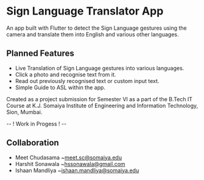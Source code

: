 # Sign Language Translator App

An app built with Flutter to detect the Sign Language gestures using the camera and translate them into English and various other languages.

## Planned Features

- Live Translation of Sign Language gestures into various languages.
- Click a photo and recognise text from it.
- Read out previously recognised text or custom input text.
- Simple Guide to ASL within the app.

Created as a project submission for Semester VI as a part of the B.Tech IT Course at K.J. Somaiya Institute of Engineering and Information Technology, Sion, Mumbai.

-- ! Work in Progess ! --

## Collaboration

- Meet Chudasama ~meet.sc@somaiya.edu
- Harshit Sonawala ~hssonawala@gmail.com
- Ishaan Mandliya ~ishaan.mandliya@somaiya.edu
